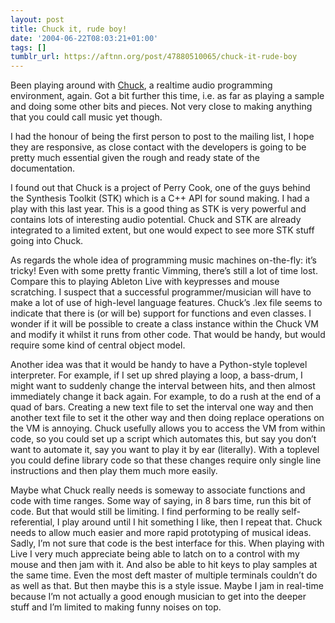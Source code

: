 ```yaml
---
layout: post
title: Chuck it, rude boy!
date: '2004-06-22T08:03:21+01:00'
tags: []
tumblr_url: https://aftnn.org/post/47880510065/chuck-it-rude-boy
---
```

<p>Been playing around with <a href="http://chuck.cs.princeton.edu/">Chuck</a>, a realtime audio programming environment, again. Got a bit further this time, i.e. as far as playing a sample and doing some other bits and pieces. Not very close to making anything that you could call music yet though.</p>
<p>I had the honour of being the first person to post to the mailing list, I hope they are responsive, as close contact with the developers is going to be pretty much essential given the rough and ready state of the documentation.</p>
<p>I found out that Chuck is a project of Perry Cook, one of the guys behind the Synthesis Toolkit (STK) which is a C++ API for sound making. I had a play with this last year. This is a good thing as STK is very powerful and contains lots of interesting audio potential. Chuck and STK are already integrated to a limited extent, but one would expect to see more STK stuff going into Chuck.</p>
<p>As regards the whole idea of programming music machines on-the-fly: it&rsquo;s tricky! Even with some pretty frantic Vimming, there&rsquo;s still a lot of time lost. Compare this to playing Ableton Live with keypresses and mouse scratching. I suspect that a successful programmer/musician will have to make a lot of use of high-level language features. Chuck&rsquo;s .lex file seems to indicate that there is (or will be) support for functions and even classes. I wonder if it will be possible to create a class instance within the Chuck VM and modify it whilst it runs from other code. That would be handy, but would require some kind of central object model.</p>
<p>Another idea was that it would be handy to have a Python-style toplevel interpreter. For example, if I set up shred playing a loop, a bass-drum, I might want to suddenly change the interval between hits, and then almost immediately change it back again. For example, to do a rush at the end of a quad of bars. Creating a new text file to set the interval one way and then another text file to set it the other way and then doing replace operations on the VM is annoying. Chuck usefully allows you to access the VM from within code, so you could set up a script which automates this, but say you don&rsquo;t want to automate it, say you want to play it by ear (literally). With a toplevel you could define library code so that these changes require only single line instructions and then play them much more easily.</p>
<p>Maybe what Chuck really needs is someway to associate functions and code with time ranges. Some way of saying, in 8 bars time, run this bit of code. But that would still be limiting. I find performing to be really self-referential, I play around until I hit something I like, then I repeat that. Chuck needs to allow much easier and more rapid prototyping of musical ideas. Sadly, I&rsquo;m not sure that code is the best interface for this. When playing with Live I very much appreciate being able to latch on to a control with my mouse and then jam with it. And also be able to hit keys to play samples at the same time. Even the most deft master of multiple terminals couldn&rsquo;t do as well as that. But then maybe this is a style issue. Maybe I jam in real-time because I&rsquo;m not actually a good enough musician to get into the deeper stuff and I&rsquo;m limited to making funny noises on top.</p>
